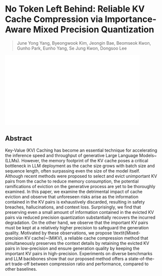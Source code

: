 # No Token Left Behind: Reliable KV Cache Compression via Importance-Aware Mixed Precision Quantization

> June Yong Yang, Byeongwook Kim, Jeongin Bae, Beomseok Kwon, Gunho Park, Eunho Yang, Se Jung Kwon, Dongsoo Lee

![111](../../blank.jpg)

## Abstract

Key-Value (KV) Caching has become an essential technique for accelerating the
inference speed and throughput of generative Large Language Models~(LLMs).
However, the memory footprint of the KV cache poses a critical bottleneck in
LLM deployment as the cache size grows with batch size and sequence length,
often surpassing even the size of the model itself. Although recent methods
were proposed to select and evict unimportant KV pairs from the cache to reduce
memory consumption, the potential ramifications of eviction on the generative
process are yet to be thoroughly examined. In this paper, we examine the
detrimental impact of cache eviction and observe that unforeseen risks arise as
the information contained in the KV pairs is exhaustively discarded, resulting
in safety breaches, hallucinations, and context loss. Surprisingly, we find
that preserving even a small amount of information contained in the evicted KV
pairs via reduced precision quantization substantially recovers the incurred
degradation. On the other hand, we observe that the important KV pairs must be
kept at a relatively higher precision to safeguard the generation quality.
Motivated by these observations, we propose \textit{Mixed-precision KV
cache}~(MiKV), a reliable cache compression method that simultaneously
preserves the context details by retaining the evicted KV pairs in
low-precision and ensure generation quality by keeping the important KV pairs
in high-precision. Experiments on diverse benchmarks and LLM backbones show
that our proposed method offers a state-of-the-art trade-off between
compression ratio and performance, compared to other baselines.
